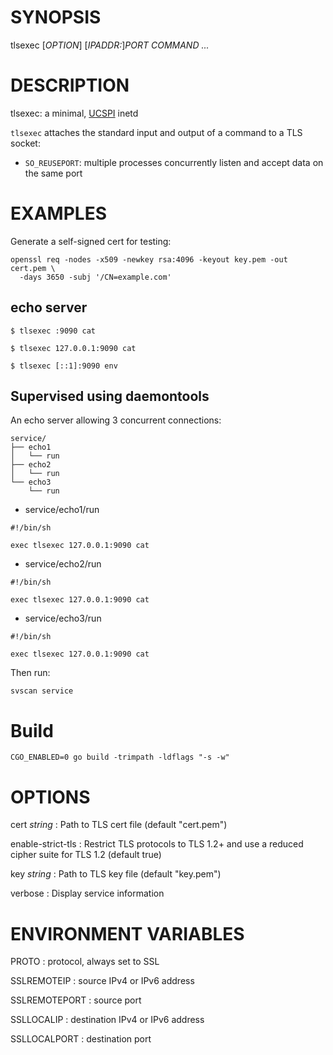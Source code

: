 # SYNOPSIS

tlsexec [*OPTION*] [*IPADDR:*]*PORT* *COMMAND* *...*

# DESCRIPTION

tlsexec: a minimal, [UCSPI](https://jdebp.uk/FGA/UCSPI.html) inetd

`tlsexec` attaches the standard input and output of a command to a
TLS socket:

* `SO_REUSEPORT`: multiple processes concurrently listen and accept data
  on the same port

# EXAMPLES

Generate a self-signed cert for testing:

    openssl req -nodes -x509 -newkey rsa:4096 -keyout key.pem -out cert.pem \
      -days 3650 -subj '/CN=example.com'

## echo server

```
$ tlsexec :9090 cat

$ tlsexec 127.0.0.1:9090 cat

$ tlsexec [::1]:9090 env
```

## Supervised using daemontools

An echo server allowing 3 concurrent connections:

    service/
    ├── echo1
    │   └── run
    ├── echo2
    │   └── run
    └── echo3
        └── run

*  service/echo1/run

```
#!/bin/sh

exec tlsexec 127.0.0.1:9090 cat
```

* service/echo2/run

```
#!/bin/sh

exec tlsexec 127.0.0.1:9090 cat
```

* service/echo3/run

```
#!/bin/sh

exec tlsexec 127.0.0.1:9090 cat
```

Then run:

    svscan service

# Build

    CGO_ENABLED=0 go build -trimpath -ldflags "-s -w"

# OPTIONS

cert *string*
: Path to TLS cert file (default "cert.pem")

enable-strict-tls
: Restrict TLS protocols to TLS 1.2+ and use a reduced cipher suite for
  TLS 1.2 (default true)

key *string*
: Path to TLS key file (default "key.pem")

verbose
: Display service information

# ENVIRONMENT VARIABLES

PROTO
: protocol, always set to SSL

SSLREMOTEIP
: source IPv4 or IPv6 address

SSLREMOTEPORT
: source port

SSLLOCALIP
: destination IPv4 or IPv6 address

SSLLOCALPORT
: destination port
